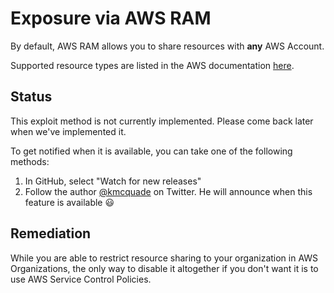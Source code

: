# Exposure via AWS RAM

By default, AWS RAM allows you to share resources with **any** AWS Account.

Supported resource types are listed in the AWS documentation [here](https://docs.aws.amazon.com/ram/latest/userguide/shareable.html).

## Status

This exploit method is not currently implemented. Please come back later when we've implemented it.

To get notified when it is available, you can take one of the following methods:
1. In GitHub, select "Watch for new releases"
2. Follow the author [@kmcquade](https://twitter.com/kmcquade3) on Twitter. He will announce when this feature is available 😃

## Remediation

While you are able to restrict resource sharing to your organization in AWS Organizations, the only way to disable it altogether if you don't want it is to use AWS Service Control Policies.

